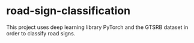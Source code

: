 # road-sign-classification
This project uses deep learning library PyTorch and the GTSRB dataset in order to classify road signs.
